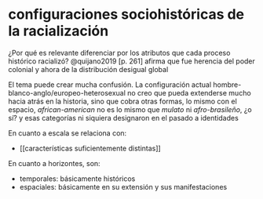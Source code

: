 # configuraciones sociohistóricas de la racialización
¿Por qué es relevante diferenciar por los atributos que cada proceso histórico racializó? @quijano2019 [p. 261] afirma que fue herencia del poder colonial y ahora de la distribución desigual global

El tema puede crear mucha confusión. La configuración actual hombre-blanco-anglo/europeo-heterosexual no creo que pueda extenderse mucho hacia atrás en la historia, sino que cobra otras formas, lo mismo con el espacio, *african-american* no es lo mismo que *mulato* ni *afro-brasileño*, ¿o sí? y esas categorías ni siquiera designaron en el pasado a identidades

En cuanto a escala se relaciona con:

- [[características suficientemente distintas]]

En cuanto a horizontes, son:

- temporales: básicamente históricos
- espaciales: básicamente en su extensión y sus manifestaciones